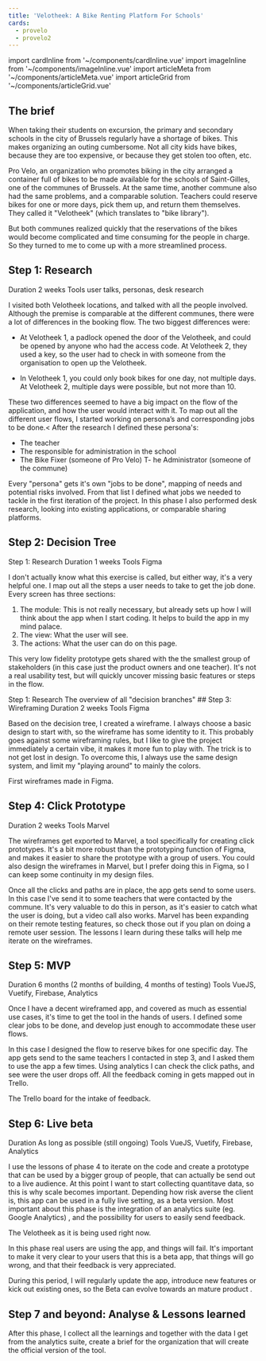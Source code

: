 ```yaml
---
title: 'Velotheek: A Bike Renting Platform For Schools'
cards:
  - provelo
  - provelo2
---
```


<!-- Components :: START -->
import cardInline from '~/components/cardInline.vue'
import imageInline from '~/components/imageInline.vue'
import articleMeta from '~/components/articleMeta.vue'
import articleGrid from '~/components/articleGrid.vue'
<!-- Components :: END -->

<!-- Content :: START -->
<article-grid>

## The brief

When taking their students on excursion, the primary and secondary schools in the city of Brussels regularly have a shortage of bikes. This makes organizing an outing cumbersome. Not all city kids have bikes, because they are too expensive, or because they get stolen too often, etc. 

<card-inline :id="0">Pro Velo</card-inline>, an organization who promotes biking in the city arranged a container full of bikes to be made available for the schools of Saint-Gilles, one of the communes of Brussels. At the same time, another commune also had the same problems, and a comparable solution. Teachers could reserve bikes for one or more days, pick them up, and return them themselves. They called it "Velotheek" (which translates to "bike library").

But both communes realized quickly that the reservations of the bikes would become complicated and time consuming for the people in charge. So they turned to me to come up with a more streamlined process.

## Step 1: Research
<image-inline>
    <g-image
      slot="image"
      class="w-auto"
      src="~/images/velotheek/velotheek_excalidraw_step1.png"
      alt="An scheme showing the timeline of the project. Highlighted is step 1: Research"
    />  
    <!-- <span slot="caption">Step 1: Research</span> -->
</image-inline>

<article-meta>
  <span slot="name">Duration</span>
  <span slot="content">2 weeks</span>
</article-meta>

<article-meta>
  <span slot="name">Tools</span>
  <span slot="content">user talks, personas, desk research</span>
</article-meta>

I visited both Velotheek locations, and talked with all the people involved. Although the premise is comparable at the different communes, there were a lot of differences in the booking flow. The two biggest differences were:

- At Velotheek 1, a padlock opened the door of the Velotheek, and could be opened by anyone who had the access code. At Velotheek 2, they used a key, so the user had to check in with someone from the organisation to open up the Velotheek.

- In Velotheek 1, you could only book bikes for one day, not multiple days. At Velotheek 2, multiple days were possible, but not more than 10.

These two differences seemed to have a big impact on the flow of the application, and how the user would interact with it. To map out all the different user flows, I started working on persona’s and corresponding jobs to be done.<
After the research I defined these persona's:
- The teacher
- The responsible for administration in the school
- The Bike Fixer (someone of Pro Velo)
T- he Administrator (someone of the commune)

Every "persona" gets it's own "jobs to be done", mapping of needs and potential risks involved. From that list I defined what jobs we needed to tackle in the first iteration of the project. In this phase I also performed desk research, looking into existing applications, or comparable sharing platforms.


## Step 2: Decision Tree

<image-inline>
    <g-image
      slot="image"
      class="w-auto"
      src="~/images/velotheek/velotheek_excalidraw_step2.png"
      alt="A scheme showing the timeline of the project. Highlighted is step 1: Research"
    />  
    <span slot="caption">Step 1: Research</span>
</image-inline>
</article-grid>
<article-grid :start="1" :end="9">
<article-meta>
  <span slot="name">Duration</span>
  <span slot="content">1 weeks</span>
</article-meta>

<article-meta>
  <span slot="name">Tools</span>
  <span slot="content">Figma</span>
</article-meta>

I don't actually know what this exercise is called, but either way, it's a very helpful one. I map out all the steps a user needs to take to get the job done. Every screen has three sections:

1. The module: This is not really necessary, but already sets up how I will think about the app when I start coding. It helps to build the app in my mind palace.
2. The view: What the user will see.
3. The actions: What the user can do on this page.

This very low fidelity prototype gets shared with the the smallest group of stakeholders (in this case just the product owners and one teacher). It's not a real usability test, but will quickly uncover missing basic features or steps in the flow.
</article-grid>

<article-grid :start="9" :end="13">
<image-inline>
    <g-image
      slot="image"
      class="w-auto"
      src="~/images/velotheek/velotheek2.gif"
      alt="An animated image of an early prototype flow of the application"
    />  
    <span slot="caption">Step 1: Research</span>
</image-inline>
</article-grid>
<article-grid >
<image-inline>
    <g-image
      slot="image"
      class="w-auto"
      src="~/images/velotheek/velotheek4.png"
      alt="A screenshot of the application: Figma, showing the low fidelity prototype."
    />  
    <span slot="caption">The overview of all "decision branches"</span>
</image-inline>
</article-grid>


<article-grid>
## Step 3: Wireframing
<image-inline>
    <g-image
      slot="image"
      class="w-auto"
      src="~/images/velotheek/velotheek_excalidraw_step3.png"
      alt="An scheme showing the timeline of the project. Highlighted is step 3: Wireframing"
    />  
</image-inline>
         
<article-meta>
  <span slot="name">Duration</span>
  <span slot="content">2 weeks</span>
</article-meta>

<article-meta>
  <span slot="name">Tools</span>
  <span slot="content">Figma</span>
</article-meta>

Based on the decision tree, I created a wireframe. I always choose a basic design to start with, so the wireframe has some identity to it. This probably goes against some wireframing rules, but I like to give the project immediately  a certain vibe, it makes it more fun to play with. The trick is to not get lost in design. To overcome this, I always use the same design system, and limit my "playing around" to mainly the colors.

<image-inline>
    <g-image
      slot="image"
      class="w-auto"
      src="~/images/velotheek/velotheek3.png"
      alt="First wireframes made in Figma."
    />
    <span slot="caption">First wireframes made in Figma.</span>
</image-inline>

## Step 4: Click Prototype
<image-inline>
    <g-image
      slot="image"
      class="w-auto"
      src="~/images/velotheek/velotheek_excalidraw_step4.png"
      alt="An scheme showing the timeline of the project. Highlighted is step 4: Click Prototype"
    />  
</image-inline>
         
<article-meta>
  <span slot="name">Duration</span>
  <span slot="content">2 weeks</span>
</article-meta>

<article-meta>
  <span slot="name">Tools</span>
  <span slot="content">Marvel</span>
</article-meta>

The wireframes get exported to Marvel, a tool specifically for creating click prototypes. It's a bit more robust than the prototyping function of Figma, and makes it easier to share the prototype with a group of users. You could also design the wireframes in Marvel, but I prefer doing this in Figma, so I can keep some continuity in my design files.

Once all the clicks and paths are in place, the app gets send to some users. In this case I've send it to some teachers that were contacted by the commune. It's very valuable to do this in person, as it's easier to catch what the user is doing, but a video call also works. Marvel has been expanding on their remote testing features, so check those out if you plan on doing a remote user session. The lessons I learn during these talks will help me iterate on the wireframes.

## Step 5: MVP
<image-inline>
    <g-image
      slot="image"
      class="w-auto"
      src="~/images/velotheek/velotheek_excalidraw_step5.png"
      alt="An scheme showing the timeline of the project. Highlighted is step 5: MVP"
    />  
</image-inline>
         
<article-meta>
  <span slot="name">Duration</span>
  <span slot="content">6 months (2 months of building, 4 months of testing)</span>
</article-meta>

<article-meta>
  <span slot="name">Tools</span>
  <span slot="content">VueJS, Vuetify, Firebase, Analytics</span>
</article-meta>

Once I have a decent wireframed app, and covered as much as essential use cases, it's time to get the tool in the hands of users. I defined some clear jobs to be done, and develop just enough to accommodate these user flows.

In this case I designed the flow to reserve bikes for one specific day. The app gets send to the same teachers I contacted in step 3, and I asked them to use the app a few times. Using analytics I can check the click paths, and see were the user drops off. All the feedback coming in gets mapped out in Trello.

<image-inline>
    <g-image
      slot="image"
      class="w-auto"
      src="~/images/velotheek/velotheek4.png"
      alt="Screenshot of a Trello board, with feedback of users"
    />
    <span slot="caption">The Trello board for the intake of feedback.</span>
</image-inline>

## Step 6: Live beta
<image-inline>
    <g-image
      slot="image"
      class="w-auto"
      src="~/images/velotheek/velotheek_excalidraw_step5.png"
      alt="An scheme showing the timeline of the project. Highlighted is step 6: Live Beta"
    />  
</image-inline>
         
<article-meta>
  <span slot="name">Duration</span>
  <span slot="content">As long as possible (still ongoing)</span>
</article-meta>

<article-meta>
  <span slot="name">Tools</span>
  <span slot="content">VueJS, Vuetify, Firebase, Analytics</span>
</article-meta>

I use the lessons of phase 4 to iterate on the code and create a prototype that can be used by a bigger group of people, that can actually be send out to a live audience. At this point I  want to start collecting quantitave data, so this is why scale becomes important. Depending how risk averse the client is, this app can be used in a fully live setting, as a beta version. Most important about this phase is the integration of an analytics suite (eg. Google Analytics) , and the possibility for users to easily send feedback.

<image-inline>
    <g-image
      slot="image"
      class="w-auto"
      src="~/images/velotheek/velotheek1.gif"
      alt="An animation of the Velotheek as it is being used right now."
    />
    <span slot="caption">The Velotheek as it is being used right now.</span>
</image-inline>

In this phase real users are using the app, and things will fail. It's important to make it very clear to your users that this is a beta app, that things will go wrong, and that their feedback is very appreciated.

During this period, I will regularly update the app, introduce new features or kick out existing ones, so the Beta can evolve towards an mature product .

## Step 7 and beyond: Analyse & Lessons learned

After this phase, I collect all the learnings and together with the data I get from the analytics suite, create a brief for the organization that will create the official version of the tool.
</article-grid>
